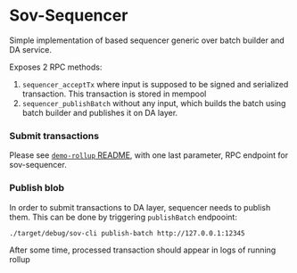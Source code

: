 # Sov-Sequencer

Simple implementation of based sequencer generic over batch builder and DA service.

Exposes 2 RPC methods:

1. `sequencer_acceptTx` where input is supposed to be signed and serialized transaction. This transaction is stored in mempool
2. `sequencer_publishBatch` without any input, which builds the batch using batch builder and publishes it on DA layer.

### Submit transactions
Please see [`demo-rollup` README](../../examples/demo-rollup/README.md), with one last parameter, RPC endpoint for sov-sequencer.

### Publish blob
In order to submit transactions to DA layer, sequencer needs to publish them. This can be done by triggering `publishBatch` endpooint:

```bash
./target/debug/sov-cli publish-batch http://127.0.0.1:12345
```

After some time, processed transaction should appear in logs of running rollup
